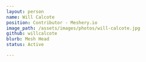 ```yaml
---
layout: person
name: Will Calcote
position: Contributor - Meshery.io
image_path: /assets/images/photos/will-calcote.jpg
github: willcalcote
blurb: Mesh Head
status: Active

---
```

